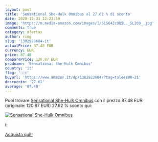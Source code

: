 ```yaml
---
layout: post
title: 'Sensational She-Hulk Omnibus al 27.62 % di sconto'
date: 2020-12-31 12:23:59
image: 'https://m.media-amazon.com/images/I/51S64ZcOQ5L._SL200_.jpg'
comments: true
category: ofertas
author: ring
slug: '1302923684-it'
actualPrice: 87.48 EUR
currency: EUR
price: 87.48
comparePrice: 120.87 EUR
prodname: 'Sensational She-Hulk Omnibus'
country: 'it'
flag: '🇮🇹'
buyurl: 'https://www.amazon.it/dp/1302923684/?tag=tolees00-21'
descuento: '27.62'
average: '87.48'
---
```


Puoi trovare [Sensational She-Hulk Omnibus](https://www.amazon.it/dp/1302923684/?tag=tolees00-21) con il prezzo 87.48 EUR (originale: 120.87 EUR) 27.62 % sconto qui:

[![Sensational She-Hulk Omnibus](https://m.media-amazon.com/images/I/51S64ZcOQ5L._SL200_.jpg)](https://www.amazon.it/dp/1302923684/?tag=tolees00-21)

ℹ️:


[Acquista qui!!](https://www.amazon.it/dp/1302923684/?tag=tolees00-21)
